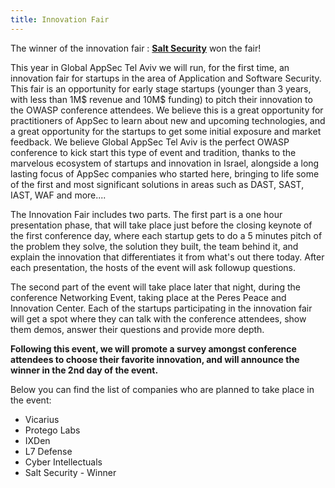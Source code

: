 ```yaml
---
title: Innovation Fair
---
```


The winner of the innovation fair : [**Salt Security**](https://salt.security/) won the fair!

 <a style="background-image: url(/assets/images/sponsors/salt.svg);" title="Salt Security" href="https://salt.security/"></a>


This year in Global AppSec Tel Aviv we will run, for the first time, an innovation fair for startups in the area of Application and Software Security. This fair is an opportunity for early stage startups (younger than 3 years, with less than 1M$ revenue and 10M$ funding) to pitch their innovation to the OWASP conference attendees. We believe this is a great opportunity for practitioners of AppSec to learn about new and upcoming technologies, and a great opportunity for the startups to get some initial exposure and market feedback.
We believe Global AppSec Tel Aviv is the perfect OWASP conference to kick start this type of event and tradition, thanks to the marvelous ecosystem of startups and innovation in Israel, alongside a long lasting focus of AppSec companies who started here, bringing to life some of the first and most significant solutions in areas such as DAST, SAST, IAST, WAF and more....

The Innovation Fair includes two parts. The first part is a one hour presentation phase, that will take place just before the closing keynote of the first conference day, where each startup gets to do a 5 minutes pitch of the problem they solve, the solution they built, the team behind it, and explain the innovation that differentiates it from what's out there today. After each presentation, the hosts of the event will ask followup questions.

The second part of the event will take place later that night, during the conference Networking Event, taking place at the Peres Peace and Innovation Center. Each of the startups participating in the innovation fair will get a spot where they can talk with the conference attendees, show them demos, answer their questions and provide more depth.

**Following this event, we will promote a survey amongst conference attendees to choose their favorite innovation, and will announce the winner in the 2nd day of the event.**

Below you can find the list of companies who are planned to take place in the event:
* Vicarius
* Protego Labs
* IXDen
* L7 Defense
* Cyber Intellectuals
* Salt Security - Winner

<!--We are excited to announce that in the upcoming Global AppSec Tel Aviv we will be hosting an innovation fair - where startups with **cool and innovative technology** (related to AppSec), will be offered an opportunity to do a short (3-5 minutes, TBD) pitch on their innovation and team and talk to conference attendees about their technology.  

To take part of this opportunity, you must submit (via email), no later than April 30th, a short application that will highlight your innovation and uniqueness. Following the Call for Innovation process, a committee will choose the startups that are likely to be most interesting to the audience of the Global AppSec Tel Aviv attendees.

Startups selected to take part, will be able to do their short pitch as part of a 1-hour session in the main conference on Wednesday, as well as get a table in the Innovation Fair to have 1:1 discussion with conference attendees.

**Please note this is a call for early stage startups only. Submission criteria includes:**
* Company must be 3 years old or younger.
* Company should have less than 10M$ in financing.
* Company should have less than 10M$ in revenue.
* Company must have clear technology innovation.
* Product/Service must be related to Software/Application Security.

In order to submit, **please send an email to [Ofer Maor](mailto:ofer.maor@owasp.org)**, with the title: Call for Innovation Submission - \<Company Name\>

Submission content should include the following data:
* Inclusion Criteria (**All such data will be kept confidential**)
  * Year of founding
  * Current funding to date
  * Four quarters trailing revenue
  * Product/Innovation
  * Name of Product(s) or Service(s)
  * Concise Description of product and innovation (Max 1000 characters)
  * Supporting materials (links to website/brochures/etc.)
* Team
  * Names of founders and key management
  * Short description of team background and skills (Max 1000 characters)
  * Name and title of Person to present (should you be selected)  
* Why Should we Choose You – In one paragraph (Max 500 characters)
* Contact Information for the submission.

**Extended: Submission Due Date: May 12th**-->

